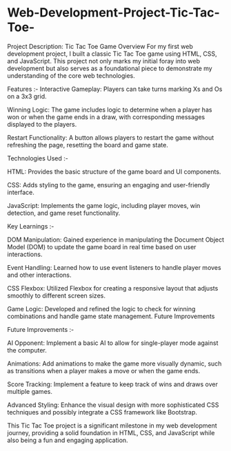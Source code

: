 # Web-Development-Project-Tic-Tac-Toe-
Project Description: Tic Tac Toe Game
Overview
For my first web development project, I built a classic Tic Tac Toe game using HTML, CSS, and JavaScript. This project not only marks my initial foray into web development but also serves as a foundational piece to demonstrate my understanding of the core web technologies.

Features :-
Interactive Gameplay: Players can take turns marking Xs and Os on a 3x3 grid.

Winning Logic: The game includes logic to determine when a player has won or when the game ends in a draw, with corresponding messages displayed to the players.

Restart Functionality: A button allows players to restart the game without refreshing the page, resetting the board and game state.


Technologies Used :-

HTML: Provides the basic structure of the game board and UI components.

CSS: Adds styling to the game, ensuring an engaging and user-friendly interface.

JavaScript: Implements the game logic, including player moves, win detection, and game reset functionality.


Key Learnings :-

DOM Manipulation: Gained experience in manipulating the Document Object Model (DOM) to update the game board in real time based on user interactions.

Event Handling: Learned how to use event listeners to handle player moves and other interactions.

CSS Flexbox: Utilized Flexbox for creating a responsive layout that adjusts smoothly to different screen sizes.

Game Logic: Developed and refined the logic to check for winning combinations and handle game state management.
Future Improvements


Future Improvements :-

AI Opponent: Implement a basic AI to allow for single-player mode against the computer.

Animations: Add animations to make the game more visually dynamic, such as transitions when a player makes a move or when the game ends.

Score Tracking: Implement a feature to keep track of wins and draws over multiple games.

Advanced Styling: Enhance the visual design with more sophisticated CSS techniques and possibly integrate a CSS framework like Bootstrap.

This Tic Tac Toe project is a significant milestone in my web development journey, providing a solid foundation in HTML, CSS, and JavaScript while also being a fun and engaging application.
